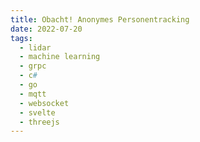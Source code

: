 ```yaml
---
title: Obacht! Anonymes Personentracking
date: 2022-07-20
tags:
  - lidar
  - machine learning
  - grpc
  - c#
  - go
  - mqtt
  - websocket
  - svelte
  - threejs
---
```

